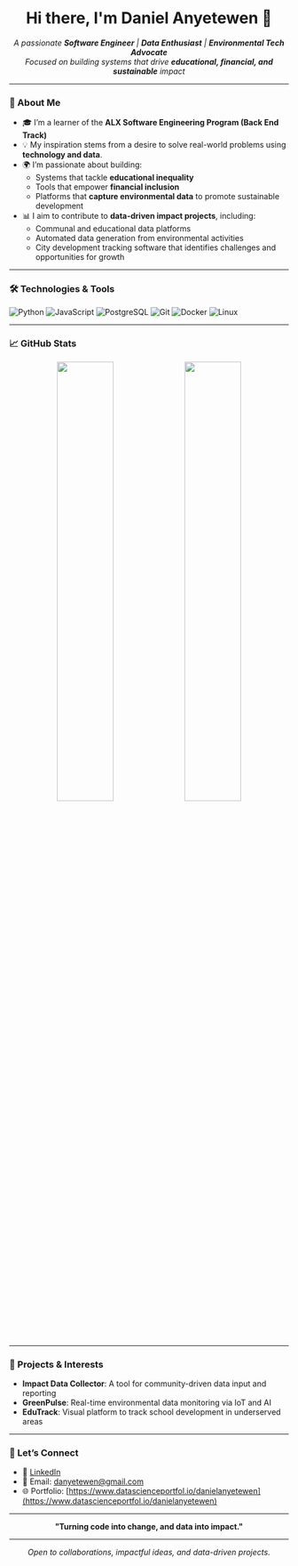 <!-- GitHub Profile README Template -->

<h1 align="center">Hi there, I'm Daniel Anyetewen 👋</h1>

<p align="center">
  <em>
    A passionate <strong>Software Engineer</strong> | <strong>Data Enthusiast</strong> | <strong>Environmental Tech Advocate</strong><br>
    Focused on building systems that drive <strong>educational, financial, and sustainable</strong> impact
  </em>
</p>

---

### 🌱 About Me

- 🎓 I’m a learner of the **ALX Software Engineering Program (Back End Track)**
- 💡 My inspiration stems from a desire to solve real-world problems using **technology and data**.
- 🌍 I’m passionate about building:
  - Systems that tackle **educational inequality**
  - Tools that empower **financial inclusion**
  - Platforms that **capture environmental data** to promote sustainable development
- 📊 I aim to contribute to **data-driven impact projects**, including:
  - Communal and educational data platforms
  - Automated data generation from environmental activities
  - City development tracking software that identifies challenges and opportunities for growth

---

### 🛠️ Technologies & Tools

![Python](https://img.shields.io/badge/Python-3776AB?style=for-the-badge&logo=python&logoColor=white)
![JavaScript](https://img.shields.io/badge/JavaScript-F7DF1E?style=for-the-badge&logo=javascript&logoColor=black)
![PostgreSQL](https://img.shields.io/badge/PostgreSQL-336791?style=for-the-badge&logo=postgresql&logoColor=white)
![Git](https://img.shields.io/badge/Git-F05032?style=for-the-badge&logo=git&logoColor=white)
![Docker](https://img.shields.io/badge/Docker-2496ED?style=for-the-badge&logo=docker&logoColor=white)
![Linux](https://img.shields.io/badge/Linux-FCC624?style=for-the-badge&logo=linux&logoColor=black)

---

### 📈 GitHub Stats
<p align="center">
  <img src="https://github-readme-stats.vercel.app/api?username=danyetewen&show_icons=true&theme=radical" width="45%">
  <img src="https://github-readme-stats.vercel.app/api/top-langs/?username=danyetewen&layout=compact&theme=radical" width="45%">
</p>

---

### 🔭 Projects & Interests

- **Impact Data Collector**: A tool for community-driven data input and reporting
- **GreenPulse**: Real-time environmental data monitoring via IoT and AI
- **EduTrack**: Visual platform to track school development in underserved areas

---

### 🤝 Let’s Connect

- 🔗 [LinkedIn](https://www.linkedin.com/in/anyetewen-daniel/)
- 💌 Email: danyetewen@gmail.com
- 🌐 Portfolio: [https://www.datascienceportfol.io/danielanyetewen](https://www.datascienceportfol.io/danielanyetewen)

---

<p align="center">
  <strong>"Turning code into change, and data into impact."</strong>
</p>

---

<!-- Footer Quote -->
<p align="center">
  <em>Open to collaborations, impactful ideas, and data-driven projects.</em>
</p>
